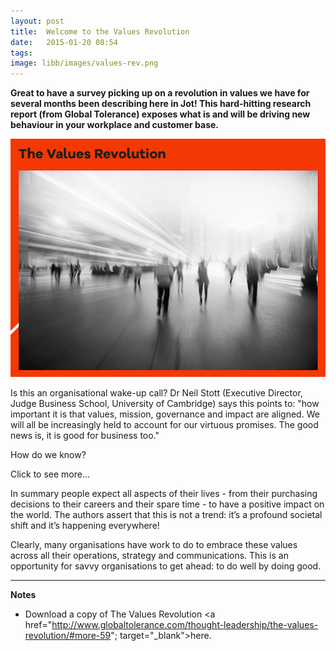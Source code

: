 ```yaml
---
layout: post
title:  Welcome to the Values Revolution
date:   2015-01-20 08:54
tags: 
image: libb/images/values-rev.png
---
```


**Great to have a survey picking up on a revolution in values we have for several months been describing here in Jot! This hard-hitting research report (from Global Tolerance) exposes what is and will be driving new behaviour in your workplace and customer base.**

![](/libb/images/values-rev.png)

Is this an organisational wake-up call? Dr Neil Stott (Executive Director, Judge Business School, University of Cambridge) says this points to: "how important it is that values, mission, governance and impact are aligned. We will all be increasingly held to account for our virtuous promises. The good news is, it is good for business too."

How do we know? 
<div id="restOfArticle" style="display:none">The research exposes the values that are now driving the behaviour of customers, employees and investors, including:<br>
<ul>
<li>Over two thirds (68%) of people of all ages think that businesses, governments and nonprofits need to deliver <b>more social and environmental change</b>.</li>
<li>Nearly three quarters want to see more <b>transparency</b> and 81% more <b>accountability</b>.</li></ul>

Of the millennials (those born between 1981-1996):
<ul>
<li>84% consider it <b>their duty to make a positive difference</b> through their lifestyle</li>
<li>61% are concerned about the state of the world and <b>feel personally responsible</b> to improve it.</li> 
<li>Half would <b>choose purposeful work over a high salary</b>.</li> 
<li>Two thirds - a significant proportion of the next generation talent pool - <b>want to work for a company that makes a difference</b> to the world.</li> 
<li>The majority (60%) prefer to <b>buy products or services from ethical companies</b> while two thirds <b>volunteer for a cause</b> they care about.</li></ul><br>

(Results were compiled from primary and secondary data sources including literature search, in-depth interviews with leaders across sectors and polling more than 2000 individuals across the UK).<br><br>

For the <a href="http://www.globaltolerance.com/thought-leadership/the-values-revolution/#more-59"; target="_blank">full report... </a>.<br><br>

</div>
<a onclick="showMoreOrLess(this,'restOfArticle');">Click to see more...</a>

In summary people expect all aspects of their lives - from their purchasing decisions to their careers and their spare time - to have a positive impact on the world. The authors assert that this is not a trend: it’s a profound societal shift and it’s happening everywhere!

Clearly, many organisations have work to do to embrace these values across all their operations, strategy and communications. This is an opportunity for savvy organisations to get ahead: to do well by doing good.
__________________

<b>Notes</b>

* Download a copy of The Values Revolution <a href="http://www.globaltolerance.com/thought-leadership/the-values-revolution/#more-59"; target="_blank">here</a>.
